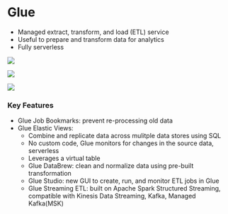 # Glue

- Managed extract, transform, and load (ETL) service
- Useful to prepare and transform data for analytics
- Fully serverless

![](https://hugo-mrcongliu.s3.ca-central-1.amazonaws.com/7ff503c3-bf58-de23-f985-e4f9aba1ba48.png)

![](https://hugo-mrcongliu.s3.ca-central-1.amazonaws.com/bd4d0554-b123-d75d-f139-607a16adf368.png)

![](https://hugo-mrcongliu.s3.ca-central-1.amazonaws.com/195ead23-ff11-226c-e23e-8cfc90f843a3.png)

### Key Features

- Glue Job Bookmarks: prevent re-processing old data
- Glue Elastic Views:
    - Combine and replicate data across mulitple data stores using SQL
    - No custom code, Glue monitors for changes in the source data, serverless
    - Leverages a virtual table
    - Glue DataBrew: clean and normalize data using pre-built transformation
    - Glue Studio: new GUI to create, run, and monitor ETL jobs in Glue
    - Glue Streaming ETL: built on Apache Spark Structured Streaming, compatible with Kinesis Data Streaming, Kafka, Managed Kafka(MSK)